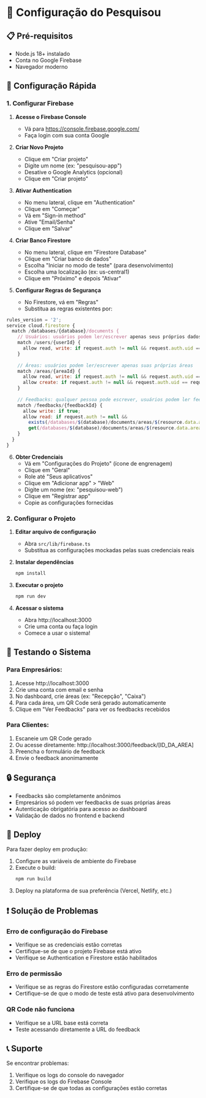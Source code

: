 # 🔧 Configuração do Pesquisou

## 📋 Pré-requisitos

- Node.js 18+ instalado
- Conta no Google Firebase
- Navegador moderno

## 🚀 Configuração Rápida

### 1. Configurar Firebase

1. **Acesse o Firebase Console**
   - Vá para https://console.firebase.google.com/
   - Faça login com sua conta Google

2. **Criar Novo Projeto**
   - Clique em "Criar projeto"
   - Digite um nome (ex: "pesquisou-app")
   - Desative o Google Analytics (opcional)
   - Clique em "Criar projeto"

3. **Ativar Authentication**
   - No menu lateral, clique em "Authentication"
   - Clique em "Começar"
   - Vá em "Sign-in method"
   - Ative "Email/Senha"
   - Clique em "Salvar"

4. **Criar Banco Firestore**
   - No menu lateral, clique em "Firestore Database"
   - Clique em "Criar banco de dados"
   - Escolha "Iniciar no modo de teste" (para desenvolvimento)
   - Escolha uma localização (ex: us-central1)
   - Clique em "Próximo" e depois "Ativar"

5. **Configurar Regras de Segurança**
   - No Firestore, vá em "Regras"
   - Substitua as regras existentes por:

```javascript
rules_version = '2';
service cloud.firestore {
  match /databases/{database}/documents {
    // Usuários: usuários podem ler/escrever apenas seus próprios dados
    match /users/{userId} {
      allow read, write: if request.auth != null && request.auth.uid == userId;
    }
    
    // Áreas: usuários podem ler/escrever apenas suas próprias áreas
    match /areas/{areaId} {
      allow read, write: if request.auth != null && request.auth.uid == resource.data.userId;
      allow create: if request.auth != null && request.auth.uid == request.resource.data.userId;
    }
    
    // Feedbacks: qualquer pessoa pode escrever, usuários podem ler feedbacks de suas áreas
    match /feedbacks/{feedbackId} {
      allow write: if true;
      allow read: if request.auth != null && 
        exists(/databases/$(database)/documents/areas/$(resource.data.areaId)) &&
        get(/databases/$(database)/documents/areas/$(resource.data.areaId)).data.userId == request.auth.uid;
    }
  }
}
```

6. **Obter Credenciais**
   - Vá em "Configurações do Projeto" (ícone de engrenagem)
   - Clique em "Geral"
   - Role até "Seus aplicativos"
   - Clique em "Adicionar app" > "Web"
   - Digite um nome (ex: "pesquisou-web")
   - Clique em "Registrar app"
   - Copie as configurações fornecidas

### 2. Configurar o Projeto

1. **Editar arquivo de configuração**
   - Abra `src/lib/firebase.ts`
   - Substitua as configurações mockadas pelas suas credenciais reais

2. **Instalar dependências**
   ```bash
   npm install
   ```

3. **Executar o projeto**
   ```bash
   npm run dev
   ```

4. **Acessar o sistema**
   - Abra http://localhost:3000
   - Crie uma conta ou faça login
   - Comece a usar o sistema!

## 🧪 Testando o Sistema

### Para Empresários:
1. Acesse http://localhost:3000
2. Crie uma conta com email e senha
3. No dashboard, crie áreas (ex: "Recepção", "Caixa")
4. Para cada área, um QR Code será gerado automaticamente
5. Clique em "Ver Feedbacks" para ver os feedbacks recebidos

### Para Clientes:
1. Escaneie um QR Code gerado
2. Ou acesse diretamente: http://localhost:3000/feedback/[ID_DA_AREA]
3. Preencha o formulário de feedback
4. Envie o feedback anonimamente

## 🔒 Segurança

- Feedbacks são completamente anônimos
- Empresários só podem ver feedbacks de suas próprias áreas
- Autenticação obrigatória para acesso ao dashboard
- Validação de dados no frontend e backend

## 🚀 Deploy

Para fazer deploy em produção:

1. Configure as variáveis de ambiente do Firebase
2. Execute o build:
   ```bash
   npm run build
   ```
3. Deploy na plataforma de sua preferência (Vercel, Netlify, etc.)

## ❗ Solução de Problemas

### Erro de configuração do Firebase
- Verifique se as credenciais estão corretas
- Certifique-se de que o projeto Firebase está ativo
- Verifique se Authentication e Firestore estão habilitados

### Erro de permissão
- Verifique se as regras do Firestore estão configuradas corretamente
- Certifique-se de que o modo de teste está ativo para desenvolvimento

### QR Code não funciona
- Verifique se a URL base está correta
- Teste acessando diretamente a URL do feedback

## 📞 Suporte

Se encontrar problemas:
1. Verifique os logs do console do navegador
2. Verifique os logs do Firebase Console
3. Certifique-se de que todas as configurações estão corretas 
